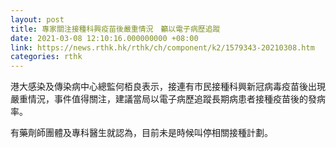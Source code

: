 ```yaml
---
layout: post
title: 專家關注接種科興疫苗後嚴重情況　籲以電子病歷追蹤
date: 2021-03-08 12:10:16.000000000 +08:00
link: https://news.rthk.hk/rthk/ch/component/k2/1579343-20210308.htm
categories: rthk
---
```


港大感染及傳染病中心總監何栢良表示，接連有市民接種科興新冠病毒疫苗後出現嚴重情況，事件值得關注，建議當局以電子病歷追蹤長期病患者接種疫苗後的發病率。

有藥劑師團體及專科醫生就認為，目前未是時候叫停相關接種計劃。
